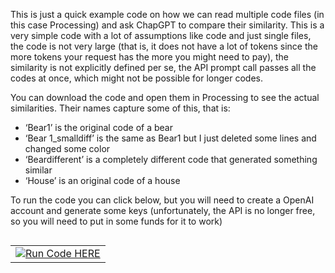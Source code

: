 
This is just a quick example code on how we can read multiple code files (in this case Processing) and ask ChapGPT to compare their similarity. This is a very simple code with a lot of assumptions like code and just single files, the code is not very large (that is, it does not have a lot of tokens since the more tokens your request has the more you might need to pay),  the similarity is not explicitly defined per se, the API prompt call passes all the codes at once, which might not be possible for longer codes.

You can download the code and open them in Processing to see the actual similarities. Their names capture some of this, that is:

- ‘Bear1’ is the original code of a bear
- ‘Bear 1_smalldiff’  is the same as Bear1 but I just deleted some lines and changed some color
- ‘Beardifferent’ is a completely different code that generated something similar
- ‘House’ is an original code of a house


To run the code you can click below, but you will need to create a OpenAI account and generate some keys (unfortunately, the API is no longer free, so you will need to  put in some funds for it to work)


<table align="left">
  <td>
    <a target="_blank" href="https://colab.research.google.com/github/lopezbec/GPT_code_similarity/blob/main/CodeSimilarityEx.ipynb"><img src="https://www.tensorflow.org/images/colab_logo_32px.png" />Run Code HERE</a>
  </td>
</table>
<br><br></br>
